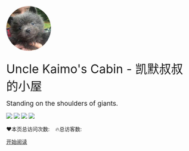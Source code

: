 <div>
  <img style="border-radius: 100%;" width="120px" src="_media/kxm-cabin-logo.jpg"/>

  <div style="margin-top: 20px; font-size: 2rem;">Uncle Kaimo's Cabin - 凯默叔叔的小屋</div>

  <div style="margin: 15px 0; font-size: 1.1rem;">Standing on the shoulders of giants.</div>

  ![](https://img.shields.io/badge/author-kaimo-yellow)
  ![](https://img.shields.io/badge/version-v1.0.0-orange)
  ![](https://img.shields.io/badge/license-MIT-green)
  ![](https://img.shields.io/badge/repo-github-blue)

  <span id="busuanzi_container_site_pv" style="display: inline;">
    ❤️本页总访问次数:<span id="busuanzi_value_site_pv"></span>
  </span>
  &nbsp;&nbsp;
  <span id="busuanzi_container_site_uv" style="display: inline;">
    🔥总访客数: <span id="busuanzi_value_site_uv"></span>
  </span>
</div>

[开始阅读](/roadmap)
